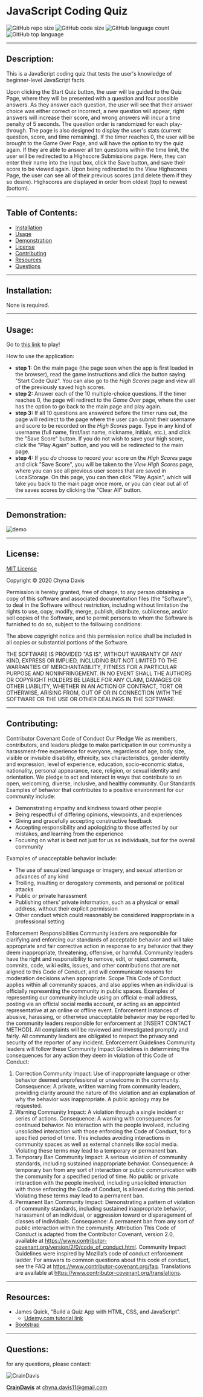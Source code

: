 # JavaScript Coding Quiz
  ![GitHub repo size](https://img.shields.io/github/repo-size/CrainDavis/JS.CodingQuiz?style=for-the-badge) ![GitHub code size](https://img.shields.io/github/languages/code-size/CrainDavis/JS.CodingQuiz?color=gold&style=for-the-badge) ![GitHub language count](https://img.shields.io/github/languages/count/CrainDavis/JS.CodingQuiz?color=green&style=for-the-badge) ![GitHub top language](https://img.shields.io/github/languages/top/CrainDavis/JS.CodingQuiz?color=red&style=for-the-badge)

---

## Description:
This is a JavaScript coding quiz that tests the user's knowledge of beginner-level JavaScript facts.

Upon clicking the Start Quiz button, the user will be guided to the Quiz Page, where they will be presented with a question and four possible answers. As they answer each question, the user will see that their answer choice was either correct or incorrect, a new question will appear, right answers will increase their score, and wrong answers will incur a time penalty of 5 seconds. The question order is randomized for each play-through. The page is also designed to display the user's stats (current question, score, and time remaining). If the timer reaches 0, the user will be brought to the Game Over Page, and will have the option to try the quiz again. If they are able to answer all ten questions within the time limit, the user will be redirected to a Highscore Submissions page. Here, they can enter their name into the input box, click the Save button, and save their score to be viewed again. Upon being redirected to the View Highscores Page, the user can see all of their previous scores (and delete them if they so desire). Highscores are displayed in order from oldest (top) to newest (bottom).

---

## Table of Contents:
* [Installation](#installation)
* [Usage](#usage)
* [Demonstration](#demonstration)
* [License](#license)
* [Contributing](#contributing)
* [Resources](#resources)
* [Questions](#questions)

---

## Installation:
None is required.

---

## Usage:
Go to [this link](https://craindavis.github.io/JS.CodingQuiz/) to play!

How to use the application:
* __step 1:__ On the main page (the page seen when the app is first loaded in the browser), read the game instructions and click the button saying "Start Code Quiz". You can also go to the _High Scores_ page and view all of the previously saved high scores.
* __step 2:__ Answer each of the 10 multiple-choice questions. If the timer reaches 0, the page will redirect to the _Game Over_ page, where the user has the option to go back to the main page and play again.
* __step 3:__ If all 10 questions are answered before the timer runs out, the page will redirect to the page where the user can submit their username and score to be recorded on the _High Scores_ page. Type in any kind of username (full name, first/last name, nickname, initials, etc.), and click the "Save Score" button. If you do not wish to save your high score, click the "Play Again" button, and you will be redirected to the main page.
* __step 4:__ If you _do_ choose to record your score on the _High Scores_ page and click "Save Score", you will be taken to the _View High Scores_ page, where you can see all previous user scores that are saved in LocalStorage. On this page, you can then click "Play Again", which will take you back to the main page once more, or you can clear out all of the saves scores by clicking the "Clear All" button.

---

## Demonstration:
![demo](images/CodeQuiz.gif)

---

## License:
[MIT License](https://opensource.org/licenses/MIT)

Copyright © 2020 Chyna Davis

Permission is hereby granted, free of charge, to any person obtaining a copy
of this software and associated documentation files (the "Software"), to deal
in the Software without restriction, including without limitation the rights
to use, copy, modify, merge, publish, distribute, sublicense, and/or sell
copies of the Software, and to permit persons to whom the Software is
furnished to do so, subject to the following conditions:

The above copyright notice and this permission notice shall be included in all
copies or substantial portions of the Software.

THE SOFTWARE IS PROVIDED "AS IS", WITHOUT WARRANTY OF ANY KIND, EXPRESS OR
IMPLIED, INCLUDING BUT NOT LIMITED TO THE WARRANTIES OF MERCHANTABILITY,
FITNESS FOR A PARTICULAR PURPOSE AND NONINFRINGEMENT. IN NO EVENT SHALL THE
AUTHORS OR COPYRIGHT HOLDERS BE LIABLE FOR ANY CLAIM, DAMAGES OR OTHER
LIABILITY, WHETHER IN AN ACTION OF CONTRACT, TORT OR OTHERWISE, ARISING FROM,
OUT OF OR IN CONNECTION WITH THE SOFTWARE OR THE USE OR OTHER DEALINGS IN THE
SOFTWARE.

---

## Contributing:
Contributor Covenant Code of Conduct
Our Pledge
We as members, contributors, and leaders pledge to make participation in our
community a harassment-free experience for everyone, regardless of age, body
size, visible or invisible disability, ethnicity, sex characteristics, gender
identity and expression, level of experience, education, socio-economic status,
nationality, personal appearance, race, religion, or sexual identity
and orientation.
We pledge to act and interact in ways that contribute to an open, welcoming,
diverse, inclusive, and healthy community.
Our Standards
Examples of behavior that contributes to a positive environment for our
community include:

* Demonstrating empathy and kindness toward other people
* Being respectful of differing opinions, viewpoints, and experiences
* Giving and gracefully accepting constructive feedback
* Accepting responsibility and apologizing to those affected by our mistakes,
and learning from the experience
* Focusing on what is best not just for us as individuals, but for the
overall community

Examples of unacceptable behavior include:

* The use of sexualized language or imagery, and sexual attention or
advances of any kind
* Trolling, insulting or derogatory comments, and personal or political attacks
* Public or private harassment
* Publishing others’ private information, such as a physical or email
address, without their explicit permission
* Other conduct which could reasonably be considered inappropriate in a
professional setting

Enforcement Responsibilities
Community leaders are responsible for clarifying and enforcing our standards of
acceptable behavior and will take appropriate and fair corrective action in
response to any behavior that they deem inappropriate, threatening, offensive,
or harmful.
Community leaders have the right and responsibility to remove, edit, or reject
comments, commits, code, wiki edits, issues, and other contributions that are
not aligned to this Code of Conduct, and will communicate reasons for moderation
decisions when appropriate.
Scope
This Code of Conduct applies within all community spaces, and also applies when
an individual is officially representing the community in public spaces.
Examples of representing our community include using an official e-mail address,
posting via an official social media account, or acting as an appointed
representative at an online or offline event.
Enforcement
Instances of abusive, harassing, or otherwise unacceptable behavior may be
reported to the community leaders responsible for enforcement at
[INSERT CONTACT METHOD].
All complaints will be reviewed and investigated promptly and fairly.
All community leaders are obligated to respect the privacy and security of the
reporter of any incident.
Enforcement Guidelines
Community leaders will follow these Community Impact Guidelines in determining
the consequences for any action they deem in violation of this Code of Conduct:
1. Correction
Community Impact: Use of inappropriate language or other behavior deemed
unprofessional or unwelcome in the community.
Consequence: A private, written warning from community leaders, providing
clarity around the nature of the violation and an explanation of why the
behavior was inappropriate. A public apology may be requested.
2. Warning
Community Impact: A violation through a single incident or series
of actions.
Consequence: A warning with consequences for continued behavior. No
interaction with the people involved, including unsolicited interaction with
those enforcing the Code of Conduct, for a specified period of time. This
includes avoiding interactions in community spaces as well as external channels
like social media. Violating these terms may lead to a temporary or
permanent ban.
3. Temporary Ban
Community Impact: A serious violation of community standards, including
sustained inappropriate behavior.
Consequence: A temporary ban from any sort of interaction or public
communication with the community for a specified period of time. No public or
private interaction with the people involved, including unsolicited interaction
with those enforcing the Code of Conduct, is allowed during this period.
Violating these terms may lead to a permanent ban.
4. Permanent Ban
Community Impact: Demonstrating a pattern of violation of community
standards, including sustained inappropriate behavior,  harassment of an
individual, or aggression toward or disparagement of classes of individuals.
Consequence: A permanent ban from any sort of public interaction within
the community.
Attribution
This Code of Conduct is adapted from the Contributor Covenant,
version 2.0, available at
https://www.contributor-covenant.org/version/2/0/code_of_conduct.html.
Community Impact Guidelines were inspired by Mozilla’s code of conduct
enforcement ladder.
For answers to common questions about this code of conduct, see the FAQ at
https://www.contributor-covenant.org/faq. Translations are available at
https://www.contributor-covenant.org/translations.

---

## Resources:
* James Quick, "Build a Quiz App with HTML, CSS, and JavaScript".
    * [Udemy.com tutorial link](https://www.udemy.com/course/build-a-quiz-app-with-html-css-and-javascript/)
* [Bootstrap](https://getbootstrap.com/docs/4.4/getting-started/introduction/)

---

## Questions: 
for any questions, please contact:

![CrainDavis](https://avatars0.githubusercontent.com/u/59345254?v=4) 

__[CrainDavis](https://github.com/CrainDavis)__ at chyna.davis11@gmail.com
